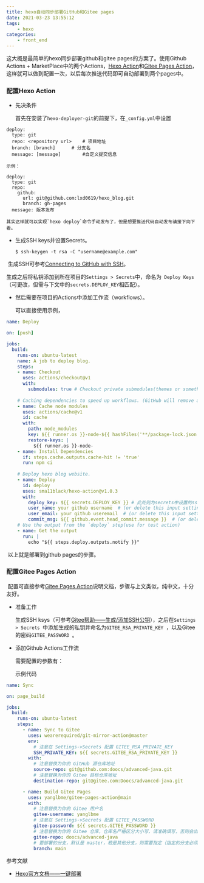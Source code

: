 ```yaml
---
title: hexo自动同步部署GitHub和Gitee pages
date: 2021-03-23 13:55:12
tags:
    - hexo
categories:
    - front_end
---
```


这大概是最简单的hexo同步部署github和gitee pages的方案了。使用Github Actions + MarketPlace中的两个Actions，[Hexo Action](https://github.com/marketplace/actions/hexo-action)和[Gitee Pages Action](https://github.com/marketplace/actions/gitee-pages-action)，这样就可以做到配置一次，以后每次推送代码即可自动部署到两个pages中。

<!-- more -->

### 配置Hexo Action

  + 先决条件

    首先在安装了```hexo-deployer-git```的前提下，在`_config.yml`中设置

```
deploy:
  type: git
  repo: <repository url>	# 项目地址
  branch: [branch]		# 分支名
  message: [message]		#自定义提交信息

示例：

deploy:
  type: git
  repo:
    github:
      url: git@github.com:lxd0619/hexo_blog.git
      branch: gh-pages
  message: 版本发布
```

    其实这样就可以实现`hexo deploy`命令手动发布了，但是想要推送代码自动发布请接下向下看。

+ 生成SSH keys并设置Secrets。

    ``` $ ssh-keygen -t rsa -C "username@example.com" ```

​		生成SSH可参考[Connecting to GitHub with SSH](https://docs.github.com/en/github/authenticating-to-github/connecting-to-github-with-ssh)。

​		生成之后将私钥添加到所在项目的``` Settings > Secrets ```中，命名为``` Deploy Keys```（可更改，但需与下文中的```secrets.DEPLOY_KEY```相匹配）。

+  然后需要在项目的Actions中添加工作流（workflows）。

    可以直接使用示例，

```yml
name: Deploy

on: [push]

jobs:
  build:
    runs-on: ubuntu-latest
    name: A job to deploy blog.
    steps:
    - name: Checkout
      uses: actions/checkout@v1
      with:
        submodules: true # Checkout private submodules(themes or something else).
    
    # Caching dependencies to speed up workflows. (GitHub will remove any cache entries that have not been accessed in over 7 days.)
    - name: Cache node modules
      uses: actions/cache@v1
      id: cache
      with:
        path: node_modules
        key: ${{ runner.os }}-node-${{ hashFiles('**/package-lock.json') }}
        restore-keys: |
          ${{ runner.os }}-node-
    - name: Install Dependencies
      if: steps.cache.outputs.cache-hit != 'true'
      run: npm ci
    
    # Deploy hexo blog website.
    - name: Deploy
      id: deploy
      uses: sma11black/hexo-action@v1.0.3
      with:
        deploy_key: ${{ secrets.DEPLOY_KEY }} # 此处则为secrets中设置的ssh私钥，如命名为DEPLOY_KEY则无需更改
        user_name: your github username  # (or delete this input setting to use bot account)
        user_email: your github useremail  # (or delete this input setting to use bot account)
        commit_msg: ${{ github.event.head_commit.message }}  # (or delete this input setting to use hexo default settings)
    # Use the output from the `deploy` step(use for test action)
    - name: Get the output
      run: |
        echo "${{ steps.deploy.outputs.notify }}"
```

​		以上就是部署到github pages的步骤。

### 配置Gitee Pages Action

​		配置可直接参考[Gitee Pages Action](https://github.com/marketplace/actions/gitee-pages-action)说明文档，步骤与上文类似，纯中文，十分友好。

+ 准备工作

    生成SSH ksys（可参考[Gitee帮助——生成/添加SSH公钥](https://gitee.com/help/articles/4181#article-header0)），之后在`Settings > Secrets `中添加生成的私钥并命名为`GITEE_RSA_PRIVATE_KEY `，以及Gitee的密码`GITEE_PASSWORD `。

+ 添加Github Actions工作流

    需要配置的参数有：
    
    
    
    示例代码

```yml
name: Sync

on: page_build

jobs:
  build:
    runs-on: ubuntu-latest
    steps:
      - name: Sync to Gitee
        uses: wearerequired/git-mirror-action@master
        env:
          # 注意在 Settings->Secrets 配置 GITEE_RSA_PRIVATE_KEY
          SSH_PRIVATE_KEY: ${{ secrets.GITEE_RSA_PRIVATE_KEY }}
        with:
          # 注意替换为你的 GitHub 源仓库地址
          source-repo: git@github.com:doocs/advanced-java.git
          # 注意替换为你的 Gitee 目标仓库地址
          destination-repo: git@gitee.com:Doocs/advanced-java.git

      - name: Build Gitee Pages
        uses: yanglbme/gitee-pages-action@main
        with:
          # 注意替换为你的 Gitee 用户名
          gitee-username: yanglbme
          # 注意在 Settings->Secrets 配置 GITEE_PASSWORD
          gitee-password: ${{ secrets.GITEE_PASSWORD }}
          # 注意替换为你的 Gitee 仓库，仓库名严格区分大小写，请准确填写，否则会出错
          gitee-repo: doocs/advanced-java
          # 要部署的分支，默认是 master，若是其他分支，则需要指定（指定的分支必须存在）
          branch: main
```





参考文献

+ [Hexo官方文档——一键部署](https://hexo.io/zh-cn/docs/one-command-deployment)